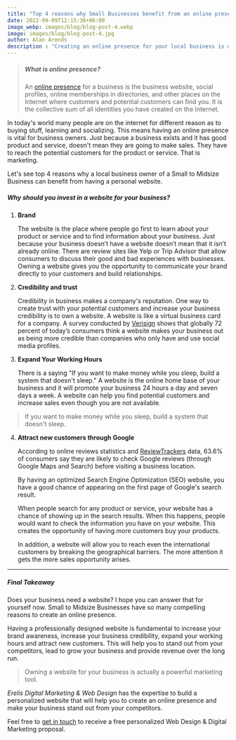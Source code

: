 ```yaml
---
title: "Top 4 reasons why Small Businesses benefit from an online presence - Erelis Digital"
date: 2022-09-09T12:15:36+06:00
image_webp: images/blog/blog-post-4.webp
image: images/blog/blog-post-4.jpg
author: Alan Arends
description : "Creating an online presence for your local business is essential to reach out for customers and make your business stand out from your competitors. Find 4 reasons why?"
---
```


> ##### What is online presence?
>
> An [online presence](https://www.crowdspring.com/blog/small-business-online-presence-getting-started-website/) for a business is the business website, social profiles, online memberships in directories, and other places on the Internet where customers and potential customers can find you. It is the collective sum of all identities you have created on the Internet.

In today's world many people are on the internet for different reason as to buying stuff, learning and socializing. This means having an online presence is vital for business owners.
Just because a business exists and it has good product and service, doesn't mean they are going to make sales. They have to reach the potential customers for the product or service. That is marketing.

Let's see top 4 reasons why a local business owner of a Small to Midsize Business can benefit from having a personal website.

##### Why should you invest in a website for your business?

1. **Brand**

    The website is the place where people go first to learn about your product or service and to find information about your business. Just because your business doesn’t have a website doesn’t mean that it isn’t already online. There are review sites like Yelp or Trip Advisor that allow consumers to discuss their good and bad experiences with businesses. Owning a website gives you the opportunity to communicate your brand directly to your customers and build relationships.

2. **Credibility and trust**

    Credibility in business makes a company's reputation. One way to create trust with your potential customers and increase your business credibility is to own a website. A website is like a virtual business card for a company.
    A survey conducted by [Verisign](https://blog.verisign.com/domain-names/why-small-businesses-say-having-a-website-is-important/) shows that globally 72 percent of today’s consumers think a website makes your business out as being more credible than companies who only have and use social media profiles.

3. **Expand Your Working Hours**

    There is a saying "If you want to make money while you sleep, build a system that doesn't sleep." A website is the online home base of your business and it will promote your business 24 hours a day and seven days a week. A website can help you find potential customers and increase sales even though you are not available.

> If you want to make money while you sleep, build a system that doesn't sleep.

4. **Attract new customers through Google**

    According to online reviews statistics and [ReviewTrackers](https://www.reviewtrackers.com/reports/online-reviews-survey/) data, 63.6% of consumers say they are likely to check Google reviews (through Google Maps and Search) before visiting a business location.

    By having an optimized Search Engine Optimization (SEO) website, you have a good chance of appearing on the first page of Google's search result.

    When people search for any product or service, your website has a chance of showing up in the search results. When this happens, people would want to check the information you have on your website. This creates the opportunity of having more customers buy your products.

    In addition, a website will allow you to reach even the international customers by breaking the geographical barriers. The more attention it gets the more sales opportunity arises.

---
##### Final Takeaway

Does your business need a website? I hope you can answer that for yourself now.
Small to Midsize Businesses have so many compelling reasons to create an online presence.

Having a professionally designed website is fundamental to increase your brand awareness, increase your business credibility, expand your working hours and attract new customers. This will help you to stand out from your competitors, lead to grow your business and provide revenue over the long run.

> Owning a website for your business is actually a powerful marketing tool.

*Erelis Digital Marketing & Web Design* has the expertise to build a personalized website that will help you to create an online presence and make your business stand out from your competitors.

Feel free to [get in touch](https://www.erelisdigital.com/#contact) to receive a free personalized Web Design & Digital Marketing proposal.
